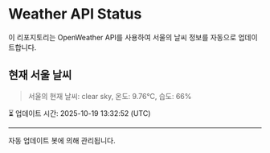 
# Weather API Status

이 리포지토리는 OpenWeather API를 사용하여 서울의 날씨 정보를 자동으로 업데이트합니다.

## 현재 서울 날씨
> 서울의 현재 날씨: clear sky, 온도: 9.76°C, 습도: 66%

⏳ 업데이트 시간: 2025-10-19 13:32:52 (UTC)

---
자동 업데이트 봇에 의해 관리됩니다.
